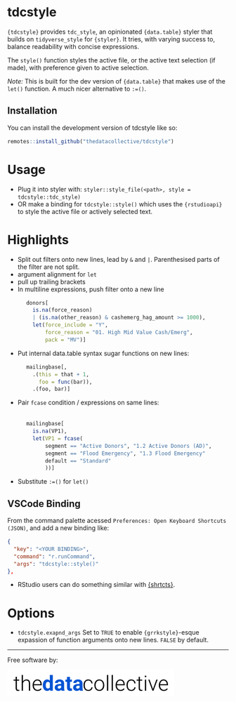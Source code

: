 
# tdcstyle

`{tdcstyle}` provides `tdc_style`, an opinionated `{data.table}` styler that builds on `tidyverse_style` for `{styler}`. It tries, with varying success to, balance readability with concise expressions.

The `style()` function styles the active file, or the active text selection (if made), with preference given to active selection.

*Note:* This is built for the dev version of `{data.table}` that makes use of the `let()` function. A much nicer alternative to `:=()`.

## Installation

You can install the development version of tdcstyle like so:

``` r
remotes::install_github("thedatacollective/tdcstyle")
```

# Usage

  - Plug it into styler with: `styler::style_file(<path>, style = tdcstyle::tdc_style)`
  - OR make a binding for `tdcstyle::style()` which uses the `{rstudioapi}` to style the active file or actively selected text.

# Highlights

* Split out filters onto new lines, lead by `&` and `|`. Parenthesised parts of the filter are not split.
* argument alignment for `let`
* pull up trailing brackets
* In multiline expressions, push filter onto a new line

```r
      donors[
        is.na(force_reason)
        | (is.na(other_reason) & cashemerg_hag_amount >= 1000),
        let(force_include = "Y",
            force_reason = "01. High Mid Value Cash/Emerg",
            pack = "MV")]
```

* Put internal data.table syntax sugar functions on new lines:

```r
      mailingbase[,
        .(this = that + 1,
          foo = func(bar)),
        .(foo, bar)]

```

* Pair `fcase` condition / expressions on same lines:

```r

      mailingbase[
        is.na(VP1),
        let(VP1 = fcase(
            segment == "Active Donors", "1.2 Active Donors (AD)",
            segment == "Flood Emergency", "1.3 Flood Emergency"
            default == "Standard"
            ))]

```

* Substitute `:=()` for `let()`

## VSCode Binding

From the command palette acessed `Preferences: Open Keyboard Shortcuts (JSON)`, and add a new binding like:

```json
{
  "key": "<YOUR BINDING>",
  "command": "r.runCommand",
  "args": "tdcstyle::style()"
},
```

* RStudio users can do something similar with [{shrtcts}](https://github.com/gadenbuie/shrtcts).

# Options

- `tdcstyle.exapnd_args` Set to `TRUE` to enable `{grrkstyle}`-esque expassion of function arguments onto new lines. `FALSE` by default.

---

Free software by:

![The data collective logo](inst/images/thedatacollective.png)
